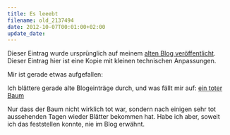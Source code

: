 ```yaml
---
title: Es leeebt
filename: old_2137494
date: 2012-10-07T00:01:00+02:00
update_date:
---
```

Dieser Eintrag wurde ursprünglich auf meinem [alten Blog veröffentlicht](https://stu.blogger.de/stories/2137494/). Dieser Eintrag hier ist eine Kopie mit kleinen technischen Anpassungen.

Mir ist gerade etwas aufgefallen:

Ich blättere gerade alte Blogeinträge durch, und was fällt mir auf: [ein toter Baum](/blogposts/old_1815312)

Nur dass der Baum nicht wirklich tot war, sondern nach einigen sehr tot aussehenden Tagen wieder Blätter bekommen hat. Habe ich aber, soweit ich das feststellen konnte, nie im Blog erwähnt.
